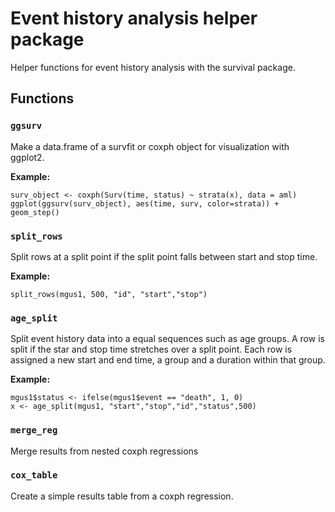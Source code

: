 # Event history analysis helper package

Helper functions for event history analysis with the survival package.

## Functions

### `ggsurv`

Make a data.frame of a survfit or coxph object for visualization with ggplot2.

**Example:**

```{r}
surv_object <- coxph(Surv(time, status) ~ strata(x), data = aml)
ggplot(ggsurv(surv_object), aes(time, surv, color=strata)) + geom_step()
```

### `split_rows`

Split rows at a split point if the split point falls between start and stop time.

**Example:**

```{r}
split_rows(mgus1, 500, "id", "start","stop")
```

### `age_split`

Split event history data into a equal sequences such as age groups. A row is split if the star and stop time stretches over a split point. Each row is assigned a new start and end time, a group and a duration within that group.

**Example:**

```{r}
mgus1$status <- ifelse(mgus1$event == "death", 1, 0)
x <- age_split(mgus1, "start","stop","id","status",500)
```

### `merge_reg`

Merge results from nested coxph regressions

### `cox_table`

Create a simple results table from a coxph regression.
